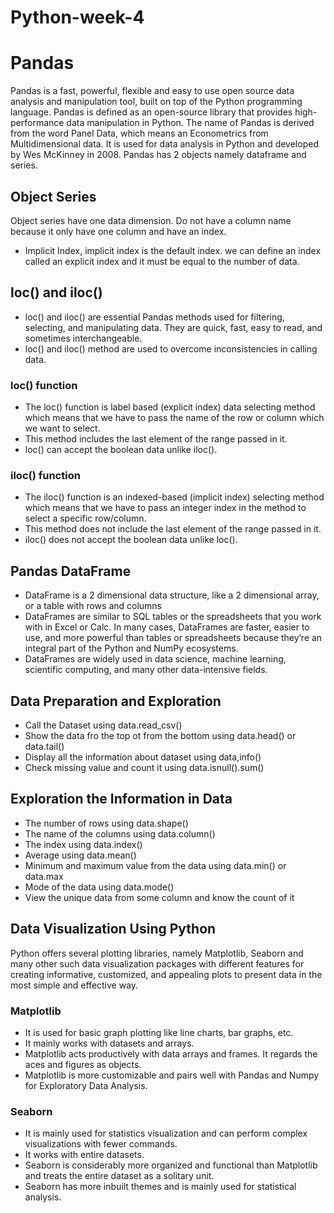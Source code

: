 # Python-week-4
# Pandas
Pandas is a fast, powerful, flexible and easy to use open source data analysis and manipulation tool, built on top of the Python programming language. Pandas is defined as an open-source library that provides high-performance data manipulation in Python. The name of Pandas is derived from the word Panel Data, which means an Econometrics from Multidimensional data. It is used for data analysis in Python and developed by Wes McKinney in 2008.
Pandas has 2 objects namely dataframe and series.
## Object Series
Object series have one data dimension. Do not have a column name because it only have one column and have an index.
- Implicit Index, implicit index is the default index. we can define an index called an explicit index and it must be equal to the number of data.
##
## loc() and iloc()
- loc() and iloc() are essential Pandas methods used for filtering, selecting, and manipulating data. They are quick, fast, easy to read, and sometimes interchangeable.
- loc() and iloc() method are used to overcome inconsistencies in calling data.
### loc() function
- The loc() function is label based (explicit index) data selecting method which means that we have to pass the name of the row or column which we want to select.
- This method includes the last element of the range passed in it.
- loc() can accept the boolean data unlike iloc().
### iloc() function
- The iloc() function is an indexed-based (implicit index) selecting method which means that we have to pass an integer index in the method to select a specific row/column.
- This method does not include the last element of the range passed in it.
- iloc() does not accept the boolean data unlike loc().

## Pandas DataFrame
- DataFrame is a 2 dimensional data structure, like a 2 dimensional array, or a table with rows and columns
- DataFrames are similar to SQL tables or the spreadsheets that you work with in Excel or Calc. In many cases, DataFrames are faster, easier to use, and more powerful than tables or spreadsheets because they’re an integral part of the Python and NumPy ecosystems.
- DataFrames are widely used in data science, machine learning, scientific computing, and many other data-intensive fields.

## Data Preparation and Exploration
- Call the Dataset using data.read_csv()
- Show the data fro the top ot from the bottom using data.head() or data.tail()
- Display all the information about dataset using data,info()
- Check missing value and count it using data.isnull().sum()

## Exploration the Information in Data
- The number of rows using data.shape()
- The name of the columns using data.column()
- The index using data.index()
- Average using data.mean()
- Minimum and maximum value from the data using data.min() or data.max
- Mode of the data using data.mode()
- View the unique data from some column and know the count of it

## Data Visualization Using Python
Python offers several plotting libraries, namely Matplotlib, Seaborn and many other such data visualization packages with different features for creating informative, customized, and appealing plots to present data in the most simple and effective way.
### Matplotlib
- It is used for basic graph plotting like line charts, bar graphs, etc.
- It mainly works with datasets and arrays.
- Matplotlib acts productively with data arrays and frames. It regards the aces and figures as objects.
- Matplotlib is more customizable and pairs well with Pandas and Numpy for Exploratory Data Analysis.
### Seaborn
- It is mainly used for statistics visualization and can perform complex visualizations with fewer commands.
- It works with entire datasets.
- Seaborn is considerably more organized and functional than Matplotlib and treats the entire dataset as a solitary unit.
- Seaborn has more inbuilt themes and is mainly used for statistical analysis.
